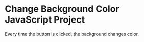 # Change Background Color JavaScript Project

Every time the button is clicked, the background changes color.


